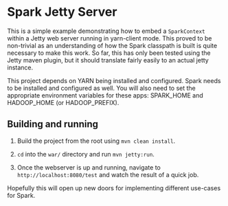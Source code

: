 # Spark Jetty Server

This is a simple example demonstrating how to embed a ```SparkContext``` within a Jetty web server running in yarn-client mode.
This proved to be non-trivial as an understanding of how the Spark classpath is built is quite necessary to make this work. So
far, this has only been tested using the Jetty maven plugin, but it should translate fairly easily to an actual jetty instance.

This project depends on YARN being installed and configured. Spark needs to be installed and configured as well. You will also
need to set the appropriate environment variables for these apps: SPARK_HOME and HADOOP_HOME (or HADOOP_PREFIX).

## Building and running

1. Build the project from the root using ```mvn clean install```.

2. ```cd``` into the ```war/``` directory and run ```mvn jetty:run```.

3. Once the webserver is up and running, navigate to ```http://localhost:8080/test``` and watch the result of a quick job.


Hopefully this will open up new doors for implementing different use-cases for Spark.
